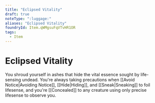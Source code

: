 ```yaml
---
title: "Eclipsed Vitality"
draft: true
noteType: ":luggage:"
aliases: "Eclipsed Vitality"
foundryId: Item.qWMgsuFqVTvHR1OR
tags:
  - Item
---
```


# Eclipsed Vitality

You shroud yourself in ashes that hide the vital essence sought by life-sensing undead. You're always taking precautions when [[Avoid Notice|Avoiding Notice]], [[Hide|Hiding]], and [[Sneak|Sneaking]] to foil lifesense, and you're [[Concealed]] to any creature using only precise lifesense to observe you.
